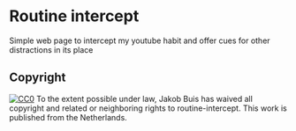 # Routine intercept
Simple web page to intercept my youtube habit and offer cues for other distractions in its place

## Copyright
[![CC0](http://i.creativecommons.org/p/zero/1.0/88x31.png)](http://creativecommons.org/publicdomain/zero/1.0/)
To the extent possible under law, Jakob Buis has waived all copyright and related or neighboring rights to routine-intercept.
This work is published from the Netherlands.
